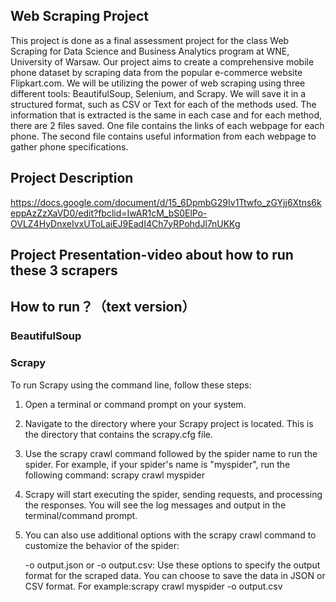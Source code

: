 ## Web Scraping Project
This project is done as a final assessment project for the class Web Scraping for Data Science and Business Analytics program at WNE, University of Warsaw.
Our project aims to create a comprehensive mobile phone dataset by scraping data from the popular e-commerce website Flipkart.com. We will be utilizing the power of web scraping using three different tools: BeautifulSoup, Selenium, and Scrapy. We will save it in a structured format, such as CSV or Text for each of the methods used. The information that is extracted is the same in each case and for each method, there are 2 files saved. One file contains the links of each webpage for each phone. The second file contains useful information from each webpage to gather phone specifications.

## Project Description
https://docs.google.com/document/d/15_6DpmbG29Iv1Ttwfo_zGYjj6Xtns6keppAzZzXaVD0/edit?fbclid=IwAR1cM_bS0ElPo-OVLZ4HyDnxeIvxUToLaiEJ9EadI4Ch7yRPohdJl7nUKKg

## Project Presentation-video about how to run these 3 scrapers

## How to run？（text version）
### BeautifulSoup

### Scrapy

To run Scrapy using the command line, follow these steps:

1. Open a terminal or command prompt on your system.

2. Navigate to the directory where your Scrapy project is located. This is the directory that contains the scrapy.cfg file.

3. Use the scrapy crawl command followed by the spider name to run the spider. For example, if your spider's name is "myspider", run the following command: scrapy crawl myspider

4. Scrapy will start executing the spider, sending requests, and processing the responses. You will see the log messages and output in the terminal/command prompt.

5. You can also use additional options with the scrapy crawl command to customize the behavior of the spider:

    -o output.json or -o output.csv: Use these options to specify the output format for the scraped data. You can choose to save the data in JSON  or CSV format. For example:scrapy crawl myspider -o output.csv

